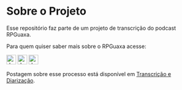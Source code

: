 # Sobre o Projeto

Esse repositório faz parte de um projeto de transcrição do podcast RPGuaxa.

Para quem quiser saber mais sobre o RPGuaxa acesse:

[<img src="https://camo.githubusercontent.com/7caee9762e6123ae26c3ce5a194e113dbb1ac403ed1e8529156981eb9ec096e1/68747470733a2f2f6564656e742e6769746875622e696f2f537570657254696e7949636f6e732f696d616765732f7376672f747769747465722e737667" alt="drawing" width="25"/>](https://twitter.com/RPGuaxa)
[<img src="https://camo.githubusercontent.com/d94fd60f67ea9647bb508da87ad32b1eacd2bfb6745fac2be9869f9483bd0dca/68747470733a2f2f6564656e742e6769746875622e696f2f537570657254696e7949636f6e732f696d616765732f7376672f696e7374616772616d2e737667" alt="drawing" width="25"/>](https://www.instagram.com/rpguaxa/)
[<img src="https://camo.githubusercontent.com/74f6405ecf5c1766c9339213ff7c66789a24c01da1f2bf7fe64c6fe19459cdbc/68747470733a2f2f6564656e742e6769746875622e696f2f537570657254696e7949636f6e732f696d616765732f7376672f73706f746966792e737667" alt="drawing" width="25"/>](https://open.spotify.com/show/1D8eOREmc51nhV0PTPZjj4)

Postagem sobre esse processo está disponível em [Transcrição e Diarização](https://mizerkowski.com.br/Transcricao_e_diarizacao/).

